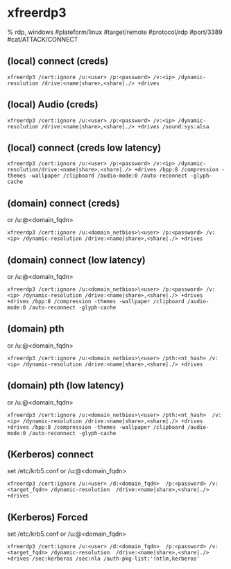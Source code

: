 # xfreerdp3

% rdp, windows
#plateform/linux  #target/remote  #protocol/rdp #port/3389 #cat/ATTACK/CONNECT 

##  (local) connect (creds)
```
xfreerdp3 /cert:ignore /u:<user> /p:<password> /v:<ip> /dynamic-resolution /drive:<name|share>,<share|./> +drives
```

##  (local) Audio (creds)
```
xfreerdp3 /cert:ignore /u:<user> /p:<password> /v:<ip> /dynamic-resolution /drive:<name|share>,<share|./> +drives /sound:sys:alsa
```


##  (local) connect (creds low latency)
```
xfreerdp3 /cert:ignore /u:<user> /p:<password> /v:<ip> /dynamic-resolution/drive:<name|share>,<share|./> +drives /bpp:8 /compression -themes -wallpaper /clipboard /audio-mode:0 /auto-reconnect -glyph-cache
```


##  (domain) connect (creds)
or /u:<user>@<domain_fqdn>
```
xfreerdp3 /cert:ignore /u:<domain_netbios>\<user> /p:<password> /v:<ip> /dynamic-resolution /drive:<name|share>,<share|./> +drives
```

##  (domain) connect (low latency)
or /u:<user>@<domain_fqdn>
```
xfreerdp3 /cert:ignore /u:<domain_netbios>\<user> /p:<password> /v:<ip> /dynamic-resolution /drive:<name|share>,<share|./> +drives +drives /bpp:8 /compression -themes -wallpaper /clipboard /audio-mode:0 /auto-reconnect -glyph-cache
```


## (domain) pth
or /u:<user>@<domain_fqdn>
```
xfreerdp3 /cert:ignore /u:<domain_netbios>\<user> /pth:<nt_hash> /v:<ip> /dynamic-resolution /drive:<name|share>,<share|./> +drives
```

## (domain) pth (low latency)
or /u:<user>@<domain_fqdn>
```
xfreerdp3 /cert:ignore /u:<domain_netbios>\<user> /pth:<nt_hash>  /v:<ip> /dynamic-resolution /drive:<name|share>,<share|./> +drives +drives /bpp:8 /compression -themes -wallpaper /clipboard /audio-mode:0 /auto-reconnect -glyph-cache
```

## (Kerberos) connect
set /etc/krb5.conf
or /u:<user>@<domain_fqdn>
```
xfreerdp3 /cert:ignore /u:<user> /d:<domain_fqdn>  /p:<password> /v:<target_fqdn> /dynamic-resolution  /drive:<name|share>,<share|./> +drives
```

## (Kerberos) Forced
set /etc/krb5.conf
or /u:<user>@<domain_fqdn>
```
xfreerdp3 /cert:ignore /u:<user> /d:<domain_fqdn>  /p:<password> /v:<target_fqdn> /dynamic-resolution  /drive:<name|share>,<share|./> +drives /sec:kerberos /sec:nla /auth-pkg-list:'!ntlm,kerberos' 
```